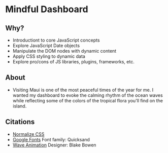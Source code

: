 # Mindful Dashboard

## Why? 
* Introductiont to core JavaScript concepts
* Explore JavaScript Date objects
* Manipulate the DOM nodes with dynamic content
* Apply CSS styling to dynamic data
* Explore pro/cons of JS libraries, plugins, frameworks, etc.

## About
* Visiting Maui is one of the most peaceful times of the year for me. I wanted my dashboard to evoke the calming rhythm of the ocean waves while reflecting some of the colors of the tropical flora you'll find on the island. 

## Citations
* [Normalize CSS](https://necolas.github.io/normalize.css/)
* [Google Fonts](https://fonts.google.com/selection?query=quicksand) Font family: Quicksand
* [Wave Animation](https://codepen.io/osublake/pen/OpoJgw) Designer: Blake Bowen
